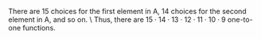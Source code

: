 There are 15 choices for the first element in A, 14 choices for the second element in A, and so on. \\
Thus, there are $15 \cdot 14 \cdot 13 \cdot 12 \cdot 11 \cdot 10 \cdot 9$ one-to-one functions.
